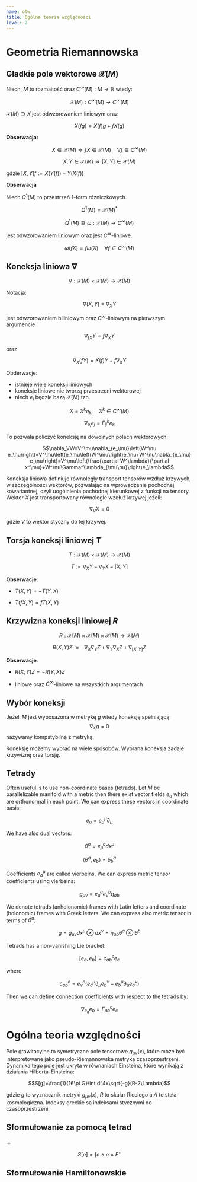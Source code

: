 ```yaml
---
name: otw
title: Ogólna teoria względności
level: 2
---
```


# Geometria Riemannowska

## Gładkie pole wektorowe $\mathcal{X}(M)$

Niech, $M$ to rozmaitość oraz $C^\infty(M):M\rightarrow \mathbb{R}$ wtedy:

$$\mathcal{X}(M):C^\infty(M)\rightarrow C^\infty(M)$$

$\mathcal{X}(M)\ni X$ jest odwzorowaniem liniowym oraz

$$X(fg)=X(f)g+fX(g)$$

**Obserwacja:**

$$X\in \mathcal{X}(M)\Rightarrow fX\in \mathcal{X}(M)\quad\forall f\in C^\infty(M)$$

$$X,Y\in \mathcal{X}(M)\Rightarrow [X,Y]\in \mathcal{X}(M)$$

gdzie $[X,Y]f:=X(Y(f))-Y(X(f))$

**Obserwacja**

Niech $\Omega^1(M)$ to przestrzeń 1-form różniczkowych.

$$\Omega^1(M)=\mathcal{X}(M)^*$$

$$\Omega^1(M)\ni\omega:\mathcal{X}(M)\rightarrow C^\infty(M)$$

jest odwzorowaniem liniowym oraz jest $C^\infty$-liniowe.

$$\omega(fX)=f\omega(X)\quad\forall f\in C^\infty(M)$$

## Koneksja liniowa $\nabla$

$$\nabla:\mathcal{X}(M)\times \mathcal{X}(M)\rightarrow\mathcal{X}(M)$$

Notacja:

$$\nabla(X,Y)\equiv\nabla_XY$$

jest odwzorowaniem biliniowym oraz $C^\infty$-liniowym na pierwszym argumencie

$$\nabla_{fX}Y=f\nabla_XY$$

oraz

$$\nabla_X(fY)=X(f)Y+f\nabla_XY$$

Obderwacje:

* istnieje wiele koneksji liniowych
* koneksje liniowe nie tworzą przestrzeni wektorowej
* niech $e_i$ będzie bazą $\mathcal{X}(M)$,tzn.

$$X=X^ke_k,\quad X^k\in C^\infty(M)$$
$$\nabla_{e_i}e_j=\Gamma_{ij}^ke_k$$

To pozwala policzyć koneksję na dowolnych polach wektorowych:

$$\nabla_VW=V^\mu\nabla_{e_\mu}\left(W^\nu e_\nu\right)=V^\mu\left(e_\mu\left(W^\mu\right)e_\nu+W^\nu\nabla_{e_\mu}e_\nu\right)=V^\mu\left(\frac{\partial W^\lambda}{\partial x^\mu}+W^\nu\Gamma^\lambda_{\mu\nu}\right)e_\lambda$$

Koneksja liniowa definiuje równoległy transport tensorów wzdłuż krzywych, w szczególności wektorów, pozwalając na wprowadzenie pochodnej kowariantnej, czyli uogólnienia pochodnej kierunkowej z funkcji na tensory. Wektor $X$ jest transportowany równolegle wzdłuż krzywej jeżeli:

$$\nabla_VX=0$$

gdzie $V$ to wektor styczny do tej krzywej.


## Torsja koneksji liniowej $T$

$$T:\mathcal{X}(M)\times\mathcal{X}(M)\rightarrow\mathcal{X}(M)$$

$$T:=\nabla_XY-\nabla_YX-[X,Y]$$

**Obserwacje**:

* $T(X,Y)=-T(Y,X)$

* $T(fX,Y)=fT(X,Y)$

## Krzywizna koneksji liniowej $R$

$$R:\mathcal{X}(M)\times\mathcal{X}(M)\times\mathcal{X}(M)\rightarrow\mathcal{X}(M)$$

$$R(X,Y)Z:=-\nabla_X\nabla_YZ+\nabla_Y\nabla_XZ+\nabla_{[X,Y]}Z$$

**Obserwacje**:

* $R(X,Y)Z=-R(Y,X)Z$

* liniowe oraz $C^\infty$-liniowe na wszystkich argumentach

## Wybór koneksji

Jeżeli $M$ jest wyposażona w metrykę $g$ wtedy koneksję spełniającą:
$$\nabla_{X}g=0$$
nazywamy kompatybilną z metryką.

Koneksję możemy wybrać na wiele sposobów. Wybrana koneksja zadaje krzywiznę oraz torsję.

## Tetrady

Often useful is to use non-coordinate bases (tetrads). Let $M$ be parallelizable manifold with a metric then there exist vector fields $e_a$ which are orthonormal in each point. We can express these vectors in coordinate basis:

$$e_a=e_a^\mu\partial_\mu$$

We have also dual vectors:

$$\theta^a=e^a_\mu dx^\mu$$

$$\langle\theta^a,e_b\rangle=\delta^a_b$$

Coefficients $e_a^\mu$ are called vierbeins. We can express metric tensor coefficients using vierbeins:

$$g_{\mu\nu}=e^a_\mu e^b_\nu\eta_{ab}$$

We denote tetrads (anholonomic) frames with Latin letters and coordinate (holonomic) frames with Greek letters. We can express also metric tensor in terms of $\theta^a$:

$$g=g_{\mu\nu}dx^\mu\otimes dx^\nu=\eta_{ab}\theta^a\otimes\theta^b$$

Tetrads has a non-vanishing Lie bracket:

$$[e_a,e_b]=c_{ab}^ce_c$$

where

$$c_{ab}^c=e^c_\nu\left(e_a^\mu\partial_\mu e_b^\nu-e_b^\mu\partial_\mu e_a^\nu\right)$$

Then we can define connection coefficients with respect to the tetrads by:

$$\nabla_{e_a}e_b=\Gamma^c_{ab}e_c$$


# Ogólna teoria względności

Pole grawitacyjne to symetryczne pole tensorowe $g_{\mu\nu}(x)$, które może być interpretowane jako pseudo-Riemannowska metryka czasoprzestrzeni. Dynamika tego pole jest ukryta w równaniach Einsteina, które wynikają z działania Hilberta-Einsteina:

$$S[g]=\frac{1}{16\pi G}\int d^4x\sqrt{-g}(R-2\Lambda)$$

gdzie $g$ to wyznacznik metryki $g_{\mu\nu}(x)$, $R$ to skalar Ricciego a $\Lambda$ to stała kosmologiczna. Indeksy greckie są indeksami stycznymi do czasoprzestrzeni.

## Sformułowanie za pomocą tetrad

...

$$S[e]=\int e\wedge e\wedge F^\star$$

## Sformułowanie Hamiltonowskie